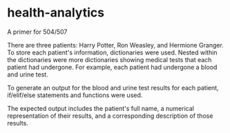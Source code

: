 # health-analytics
A primer for 504/507

There are three patients: Harry Potter, Ron Weasley, and Hermione Granger. To store each patient's information, dictionaries were used. Nested within the dictionaries were more dictionaries showing medical tests that each patient had undergone. For example, each patient had undergone a blood and urine test.

To generate an output for the blood and urine test results for each patient, if/elif/else statements and functions were used. 

The expected output includes the patient's full name, a numerical representation of their results, and a corresponding description of those results.

